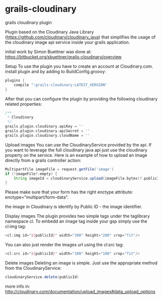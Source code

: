 # grails-cloudinary
grails cloudinary plugin

Plugin based on the Cloudinary Java Library (https://github.com/cloudinary/cloudinary_java) that simplifies the usage of the cloudinary image api service inside your grails application.

initial work by  Simon Buettner was done at: https://bitbucket.org/sbuettner/grails-cloudinary/overview

Setup
To use the plugin you have to create an account at Cloudinary.com. install plugin and by adding to BuildConfig.groovy:
```groovy
plugins {
    compile ":grails-cloudinary:LATEST_VERSION"
}
```

After that you can configure the plugin by providing the following cloudinary related properties:
```groovy
/**
 * Cloudinary
 */
grails.plugin.cloudinary.apiKey = ''
grails.plugin.cloudinary.apiSecret = ''
grails.plugin.cloudinary.cloudName = ''
```
Upload images
You can use the CloudinaryService provided by the api. If you want to leverage the full cloudinary java api just use the cloudinary property on the service. Here is an example of how to upload an image directly from a grails controller action:
```groovy
MultipartFile imageFile = request.getFile('image')
if (!imageFile?.empty) {
    String imageId = cloudinaryService.upload(imageFile.bytes)?.publicId
}
```
Please make sure that your form has the right enctype attribute: enctype="multipart/form-data".

the image in Cloudinary is identify by Public ID - the image identifier.

Display images
The plugin provides two simple tags under the taglibrary namespace cl. To embedd an image tag inside your gsp simply use the cl:img tag:
```groovy
<cl:img id="${publicId}" width="200" height="200" crop="fit"/>
```
You can also just render the images url using the cl:src tag:
```groovy
<cl:src id="${publicId}" width="100" height="100" crop="fit"/>
```
Delete images
Deleting an image is simple. Just use the appropriate method from the CloudinaryService:
```groovy
cloudinaryService.delete(publicId)
```

more info in: http://cloudinary.com/documentation/upload_images#data_upload_options
